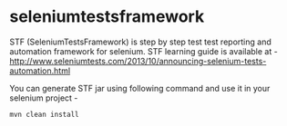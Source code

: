 # seleniumtestsframework

STF (SeleniumTestsFramework) is step by step test test reporting and automation framework for selenium.
STF learning guide is available at - http://www.seleniumtests.com/2013/10/announcing-selenium-tests-automation.html

You can generate STF jar using following command and use it in your selenium project - 

```mvn clean install```
